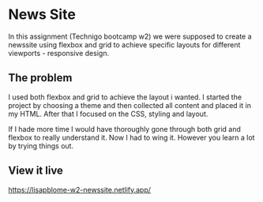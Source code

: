 # News Site

In this assignment (Technigo bootcamp w2) we were supposed to create a newssite using flexbox and grid to achieve specific layouts for different viewports - responsive design.

## The problem

I used both flexbox and grid to achieve the layout i wanted. I started the project by choosing a theme and then collected all content and placed it in my HTML. After that I focused on the CSS, styling and layout. 

If I hade more time I would have thoroughly gone through both grid and flexbox to really understand it. Now I had to wing it. However you learn a lot by trying things out.

## View it live


https://lisapblome-w2-newssite.netlify.app/
